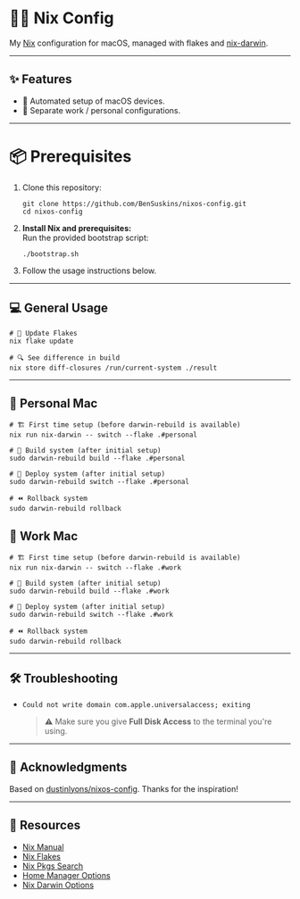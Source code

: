 # 🧑‍💻 Nix Config

My [Nix](https://nixos.org/) configuration for macOS, managed with flakes and [nix-darwin](https://github.com/LnL7/nix-darwin).

---

## ✨ Features

- 🚀 Automated setup of macOS devices.
- 🔐 Separate work / personal configurations.

---

# 📦 Prerequisites

1. Clone this repository:
   ```shell
   git clone https://github.com/BenSuskins/nixos-config.git
   cd nixos-config
   ```
2. **Install Nix and prerequisites:**  
   Run the provided bootstrap script:
   ```shell
   ./bootstrap.sh
   ```
3. Follow the usage instructions below.

---

## 💻 General Usage

```shell
# 🔄 Update Flakes
nix flake update

# 🔍 See difference in build
nix store diff-closures /run/current-system ./result
```

---

## 🏡 Personal Mac

```shell
# 🏗️ First time setup (before darwin-rebuild is available)
nix run nix-darwin -- switch --flake .#personal

# 🔨 Build system (after initial setup)
sudo darwin-rebuild build --flake .#personal

# 🚀 Deploy system (after initial setup)
sudo darwin-rebuild switch --flake .#personal

# ⏪ Rollback system
sudo darwin-rebuild rollback
```

## 💼 Work Mac 

```shell
# 🏗️ First time setup (before darwin-rebuild is available)
nix run nix-darwin -- switch --flake .#work

# 🔨 Build system (after initial setup)
sudo darwin-rebuild build --flake .#work

# 🚀 Deploy system (after initial setup)
sudo darwin-rebuild switch --flake .#work

# ⏪ Rollback system
sudo darwin-rebuild rollback
```
---

## 🛠️ Troubleshooting

- `Could not write domain com.apple.universalaccess; exiting`
  > ⚠️ Make sure you give **Full Disk Access** to the terminal you're using.

---

## 🙏 Acknowledgments

Based on [dustinlyons/nixos-config](https://github.com/dustinlyons/nixos-config). Thanks for the inspiration!

---

## 💼 Resources

- [Nix Manual](https://nixos.org/manual/nix/stable/)
- [Nix Flakes](https://nixos.wiki/wiki/Flakes)
- [Nix Pkgs Search](https://search.nixos.org/packages)
- [Home Manager Options](https://home-manager-options.extranix.com)
- [Nix Darwin Options](https://nix-darwin.github.io/nix-darwin/manual/)